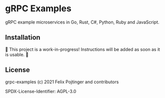 # gRPC Examples

gRPC example microservices in Go, Rust, C#, Python, Ruby and JavaScript.

## Installation

🚧 This project is a work-in-progress! Instructions will be added as soon as it is usable. 🚧

## License

grpc-examples (c) 2021 Felix Pojtinger and contributors

SPDX-License-Identifier: AGPL-3.0

